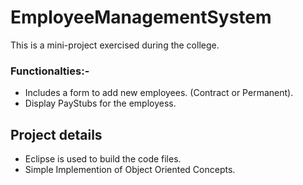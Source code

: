 # EmployeeManagementSystem
This is a mini-project exercised during the college.
### Functionalties:-
- Includes a form to add new employees. (Contract or Permanent).
- Display PayStubs for the employess.
## Project details
- Eclipse is used to build the code files. 
- Simple Implemention of Object Oriented Concepts.
